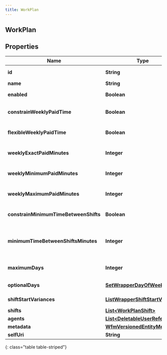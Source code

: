 ```yaml
---
title: WorkPlan
---
```

## WorkPlan


## Properties

| Name | Type | Description | Notes |
| ------------ | ------------- | ------------- | ------------- |
| **id** | **String** | The globally unique identifier for the object. |  [optional] |
| **name** | **String** |  |  [optional] |
| **enabled** | **Boolean** | Whether the work plan is enabled for scheduling |  [optional] |
| **constrainWeeklyPaidTime** | **Boolean** | Whether the weekly paid time constraint is enabled for this work plan |  [optional] |
| **flexibleWeeklyPaidTime** | **Boolean** | Whether the weekly paid time constraint is flexible for this work plan |  [optional] |
| **weeklyExactPaidMinutes** | **Integer** | Exact weekly paid time in minutes for this work plan. Used if flexibleWeeklyPaidTime == false |  [optional] |
| **weeklyMinimumPaidMinutes** | **Integer** | Minimum weekly paid time in minutes for this work plan. Used if flexibleWeeklyPaidTime == true |  [optional] |
| **weeklyMaximumPaidMinutes** | **Integer** | Maximum weekly paid time in minutes for this work plan. Used if flexibleWeeklyPaidTime == true |  [optional] |
| **constrainMinimumTimeBetweenShifts** | **Boolean** | Whether the minimum time between shifts constraint is enabled for this work plan |  [optional] |
| **minimumTimeBetweenShiftsMinutes** | **Integer** | Minimum time between shifts in minutes defined in this work plan. Used if constrainMinimumTimeBetweenShifts == true |  [optional] |
| **maximumDays** | **Integer** | Maximum number days in a week allowed to be scheduled for this work plan |  [optional] |
| **optionalDays** | [**SetWrapperDayOfWeek**](SetWrapperDayOfWeek.html) | Optional days to schedule for this work plan |  [optional] |
| **shiftStartVariances** | [**ListWrapperShiftStartVariance**](ListWrapperShiftStartVariance.html) | Variance in minutes among start times of shifts in this work plan |  [optional] |
| **shifts** | [**List&lt;WorkPlanShift&gt;**](WorkPlanShift.html) | Shifts in this work plan |  [optional] |
| **agents** | [**List&lt;DeletableUserReference&gt;**](DeletableUserReference.html) | Agents in this work plan |  [optional] |
| **metadata** | [**WfmVersionedEntityMetadata**](WfmVersionedEntityMetadata.html) | Version metadata for this work plan |  |
| **selfUri** | **String** | The URI for this object |  [optional] |
{: class="table table-striped"}



